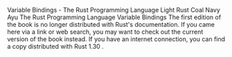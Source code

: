Variable Bindings - The Rust Programming Language
Light
Rust
Coal
Navy
Ayu
The Rust Programming Language
Variable Bindings
The first edition of the book is no longer distributed with Rust's documentation.
If you came here via a link or web search, you may want to check out
the current
version of the book
instead.
If you have an internet connection, you can
find a copy distributed with
Rust
1.30
.
